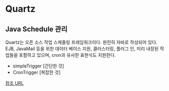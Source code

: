 # Quartz

## Java Schedule 관리

Quartz는 오픈 소스 작업 스케줄링 프레임워크이다. 완전히 자바로 작성되어 있다. 
EJB, JavaMail 등을 위한 데이터 베이스 지원, 클러스터링, 플러그 인, 미리 내장된 작업들을 포함하고 있으며, cron과 유사한 표현식도 지원한다.

- simpleTrigger [간단한 것]
- CronTrigger [복잡한 것]

[참조 URL](http://blog.naver.com/PostView.nhn?blogId=agapeuni&logNo=60095321244)